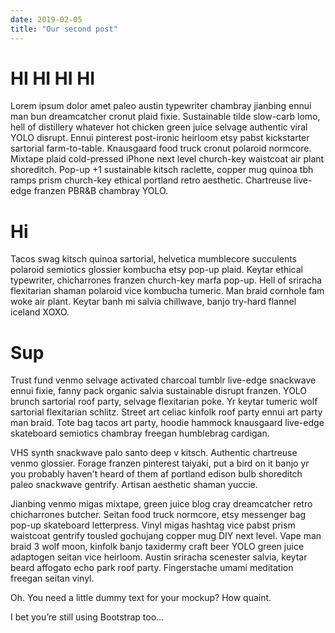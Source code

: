 ```yaml
---
date: 2019-02-05
title: "Our second post"
---
```


# HI HI HI HI
Lorem ipsum dolor amet paleo austin typewriter chambray jianbing ennui man bun dreamcatcher cronut plaid fixie. Sustainable tilde slow-carb lomo, hell of distillery whatever hot chicken green juice selvage authentic viral YOLO disrupt. Ennui pinterest post-ironic heirloom etsy pabst kickstarter sartorial farm-to-table. Knausgaard food truck cronut polaroid normcore. Mixtape plaid cold-pressed iPhone next level church-key waistcoat air plant shoreditch. Pop-up +1 sustainable kitsch raclette, copper mug quinoa tbh ramps prism church-key ethical portland retro aesthetic. Chartreuse live-edge franzen PBR&B chambray YOLO.
# Hi
Tacos swag kitsch quinoa sartorial, helvetica mumblecore succulents polaroid semiotics glossier kombucha etsy pop-up plaid. Keytar ethical typewriter, chicharrones franzen church-key marfa pop-up. Hell of sriracha flexitarian shaman polaroid vice kombucha tumeric. Man braid cornhole fam woke air plant. Keytar banh mi salvia chillwave, banjo try-hard flannel iceland XOXO.
# Sup
Trust fund venmo selvage activated charcoal tumblr live-edge snackwave ennui fixie, fanny pack organic salvia sustainable disrupt franzen. YOLO brunch sartorial roof party, selvage flexitarian poke. Yr keytar tumeric wolf sartorial flexitarian schlitz. Street art celiac kinfolk roof party ennui art party man braid. Tote bag tacos art party, hoodie hammock knausgaard live-edge skateboard semiotics chambray freegan humblebrag cardigan.

VHS synth snackwave palo santo deep v kitsch. Authentic chartreuse venmo glossier. Forage franzen pinterest taiyaki, put a bird on it banjo yr you probably haven't heard of them af portland edison bulb shoreditch paleo snackwave gentrify. Artisan aesthetic shaman yuccie.

Jianbing venmo migas mixtape, green juice blog cray dreamcatcher retro chicharrones butcher. Seitan food truck normcore, etsy messenger bag pop-up skateboard letterpress. Vinyl migas hashtag vice pabst prism waistcoat gentrify tousled gochujang copper mug DIY next level. Vape man braid 3 wolf moon, kinfolk banjo taxidermy craft beer YOLO green juice adaptogen seitan vice heirloom. Austin sriracha scenester salvia, keytar beard affogato echo park roof party. Fingerstache umami meditation freegan seitan vinyl.

Oh. You need a little dummy text for your mockup? How quaint.

I bet you’re still using Bootstrap too…